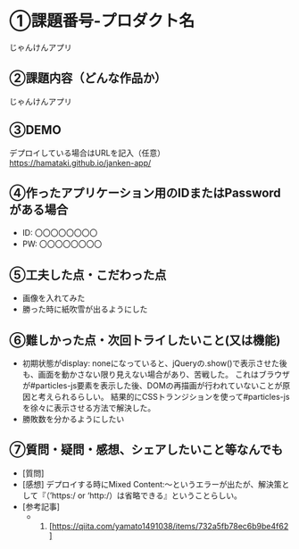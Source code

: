 # ①課題番号-プロダクト名

じゃんけんアプリ

## ②課題内容（どんな作品か）

じゃんけんアプリ

## ③DEMO

デプロイしている場合はURLを記入（任意）
https://hamataki.github.io/janken-app/

## ④作ったアプリケーション用のIDまたはPasswordがある場合

- ID: 〇〇〇〇〇〇〇〇
- PW: 〇〇〇〇〇〇〇〇

## ⑤工夫した点・こだわった点

- 画像を入れてみた
- 勝った時に紙吹雪が出るようにした

## ⑥難しかった点・次回トライしたいこと(又は機能)

- 初期状態がdisplay: noneになっていると、jQueryの.show()で表示させた後も、画面を動かさない限り見えない場合があり、苦戦した。
  これはブラウザが#particles-js要素を表示した後、DOMの再描画が行われていないことが原因と考えられるらしい。
  結果的にCSSトランジションを使って#particles-jsを徐々に表示させる方法で解決した。
- 勝敗数を分かるようにしたい

## ⑦質問・疑問・感想、シェアしたいこと等なんでも

- [質問]
- [感想]
  デプロイする時にMixed Content:～というエラーが出たが、解決策として『（’https:/ or ‘http:/）は省略できる』ということらしい。
- [参考記事]
  - 1. [https://qiita.com/yamato1491038/items/732a5fb78ec6b9be4f62]
